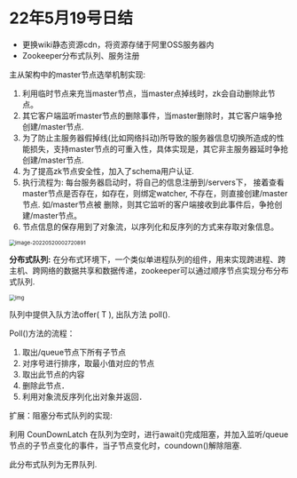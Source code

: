 # 22年5月19号日结

- 更换wiki静态资源cdn，将资源存储于阿里OSS服务器内
- Zookeeper分布式队列、服务注册

主从架构中的master节点选举机制实现:

1. 利用临时节点来充当master节点，当master点掉线时，zk会自动删除此节点。
2. 其它客户端监听master节点的删除事件，当master删除时，其它客户端争抢创建/master节点. 
3. 为了防止主服务器假掉线(比如网络抖动)所导致的服务器信息切换所造成的性能损失，支持master节点的可重入性，具体实现是，其它非主服务器延时争抢创建/master节点. 
4. 为了提高zk节点安全性，加入了schema用户认证. 
5. 执行流程为: 每台服务器启动时，将自己的信息注册到/servers下， 接着查看master节点是否存在，如存在，则绑定watcher, 不存在，则直接创建/master节点.   如/master节点被 删除，则其它监听的客户端接收到此事件后，争抢创建/master节点。 
6. 节点信息的保存用到了对象流，以序列化和反序列的方式来存取对象信息。

<img src="https://knowledgeimagebed.oss-cn-hangzhou.aliyuncs.com/img/image-20220520002720891.png" alt="image-20220520002720891" style="zoom:67%;" />

**分布式队列:** 在分布式环境下，一个类似单进程队列的组件，用来实现跨进程、跨主机、跨网络的数据共享和数据传递，zookeeper可以通过顺序节点实现分布分布式队列. 

<img src="https://knowledgeimagebed.oss-cn-hangzhou.aliyuncs.com/img/wps1.jpg" alt="img" style="zoom:67%;" /> 

队列中提供入队方法offer( T ), 出队方法 poll(). 

Poll()方法的流程： 

1. 取出/queue节点下所有子节点 
2. 对序号进行排序，取最小值对应的节点　
3. 取出此节点的内容　
4. 删除此节点．　
5. 利用对象流反序列化出对象并返回．　

扩展：阻塞分布式队列的实现: 

利用 CounDownLatch 在队列为空时，进行await()完成阻塞，并加入监听/queue节点的子节点变化的事件，当子节点变化时，coundown()解除阻塞. 

此分布式队列为无界队列. 